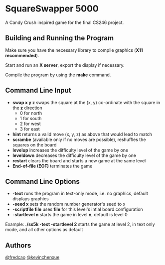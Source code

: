# SquareSwapper 5000

A Candy Crush inspired game for the final CS246 project.

## Building and Running the Program

Make sure you have the necessary library to compile graphics (**X11 recommended**).

Start and run an **X server**, export the display if necessary.

Compile the program by using the **make** command.

## Command Line Input

* **swap x y z** swaps the square at the (x, y) co-ordinate with the square in the **z** direction
	* 0 for north
	* 1 for south
	* 2 for west
	* 3 for east
* **hint** returns a valid move (x, y, z) as above that would lead to match
* **scrambe** (available only if no moves are possible), reshuffles the squares on the board
* **levelup** increases the difficulty level of the game by one
* **leveldown** decreases the difficulty level of the game by one
* **restart** clears the board and starts a new game at the same level
* **End-of-file (EOF)** terminates the game

## Command Line Options

* **-text** runs the program in text-only mode, i.e. no graphics, default displays graphics
* **-seed x** sets the random number generator's seed to x
* **-scriptfile file** uses **file** for this level's intial board configuration
* **-startlevel n** starts the game in level **n**, default is level 0

Example: **./ss5k -text -startlevel 2** starts the game at level 2, in text only mode, and all other options as default

## Authors

<a href='https://github.com/fredcao'>@fredcao</a>
<a href='https://github.com/kevinchenxue'>@kevinchenxue</a>

